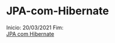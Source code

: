 # JPA-com-Hibernate

Inicio: 20/03/2021 Fim:	
</br>
[JPA com Hibernate](https://www.youtube.com/playlist?list=PLWd_VnthxxLecV572IBOKhJhg-k1HkisY)
